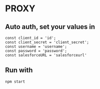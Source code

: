# PROXY

## Auto auth, set your values in
```
const client_id = 'id';
const client_secret = 'client_secret';
const username = 'username';
const password = 'password';
const salesforceURL = 'salesforceurl'
```

## Run with 
```
npm start
```
